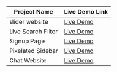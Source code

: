 
| Project Name | Live Demo Link |
|--------------|-----------------|
| slider website   | [Live Demo](https://chiragmalik4.github.io/Projects/2) |
| Live Search Filter | [Live Demo](https://chiragmalik4.github.io/Projects/Live-search-filter) |
| Signup Page | [Live Demo](https://chiragmalik4.github.io/Projects/signup-page/build) |
| Pixelated Sidebar | [Live Demo](https://chiragmalik4.github.io/Projects/pixelated/dist) |
| Chat Website | [Live Demo](https://chiragmalik4.github.io/Projects/chippy/dist/assets) |
